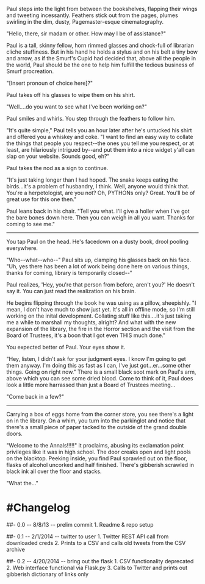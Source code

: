Paul steps into the light from between the bookshelves, flapping their wings
and tweeting incessantly. Feathers stick out from the pages, plumes swirling
in the dim, dusty, Pagemaster-esque cinematography.

"Hello, there, sir madam or other. How may I be of assistance?"

Paul is a tall, skinny fellow, horn rimmed glasses and chock-full of librarian 
cliche stuffiness. But in his hand he holds a stylus and on his belt a tiny bow 
and arrow, as if the Smurf's Cupid had decided that, above all the people in the 
world, Paul should be the one to help him fulfill the tedious business of Smurf 
procreation.

"[Insert pronoun of choice here]?"

Paul takes off his glasses to wipe them on his shirt.

"Well....do you want to see what I've been working on?"

Paul smiles and whirls. You step through the feathers to follow him.

"It's quite simple," Paul tells you an hour later after he's untucked his shirt and 
offered you a whiskey and coke. "I want to find an easy way to collate the things 
that people you respect--the ones you tell me you respect, or at least, are 
hilariously intrigued by--and put them into a nice widget y'all can slap on your 
website. Sounds good, eh?"

Paul takes the nod as a sign to continue.

"It's just taking longer than I had hoped. The snake keeps eating the birds...it's
a problem of husbandry, I think. Well, anyone would think that. You're a herpetologist,
are you not? Oh, PYTHONs only? Great. You'll be of great use for this one then."

Paul leans back in his chair. "Tell you what. I'll give a holler when I've got 
the bare bones down here. Then you can weigh in all you want. Thanks for coming to see me."

***

You tap Paul on the head. He's facedown on a dusty book, drool pooling everywhere.

"Who--what--who--" Paul sits up, clamping his glasses back on his face. "Uh, yes there has been a lot of work being done here on various things, thanks for coming, library is temporarily closed--"

Paul realizes, 'Hey, you're that person from before, aren't you?' He doesn't say it. You can just read the realization on his brain.

He begins flipping through the book he was using as a pillow, sheepishly. "I mean, I don't have much to show just yet. It's all in offline mode, so I'm still working on the inital development. Collating stuff like this....it's just taking me a while to marshall my thoughts, alright? And what with the new expansion of the library, the fire in the Horror section and the visit from the Board of Trustees, it's a boon that I got even THIS much done."

You expected better of Paul. Your eyes show it.

"Hey, listen, I didn't ask for your judgment eyes. I know I'm going to get them anyway. I'm doing this as fast as I can, I've just got...er...some other things. Going on right now." There is a small black soot mark on Paul's arm, above which you can see some dried blood. Come to think of it, Paul does look a little more harrassed than just a Board of Trustees meeting...

"Come back in a few?"


***

Carrying a box of eggs home from the corner store, you see there's a light on in the library. On a whim, you turn into the parkinglot and notice that there's a small piece of paper tacked to the outside of the grand double doors.

"Welcome to the Annals!!!!!" it proclaims, abusing its exclamation point privileges like it was in high school. The door creaks open and light pools on the blacktop. Peeking inside, you find Paul sprawled out on the floor, flasks of alcohol uncorked and half finished. There's gibberish scrawled in black ink all over the floor and stacks.

"What the..."

 
#Changelog
=========
##- 0.0 -- 8/8/13 -- prelim commit
	1. Readme & repo setup

##- 0.1 -- 2/1/2014 -- twitter to user
	1. Twitter REST API call from downloaded creds
	2. Prints to a CSV and calls old tweets from the CSV archive

##- 0.2 -- 4/20/2014 -- bring out the flask
	1. CSV functionality deprecated
	2. Web interface functional via Flask.py
	3. Calls to Twitter and prints out gibberish dictionary of links only
